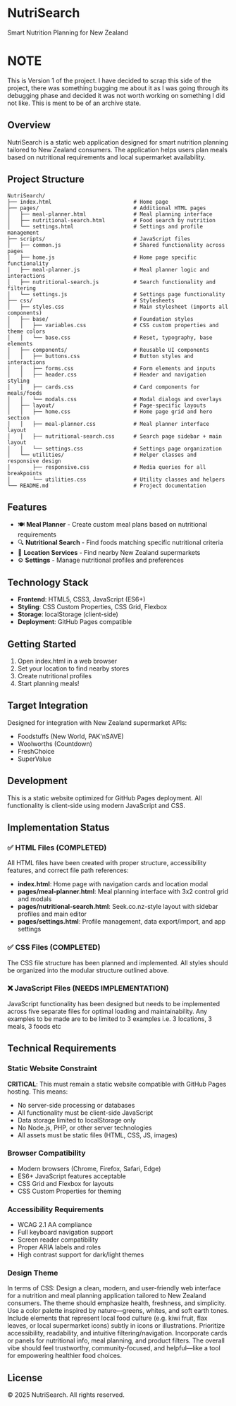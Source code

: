 # NutriSearch

Smart Nutrition Planning for New Zealand

# NOTE
This is Version 1 of the project. I have decided to scrap this side of the project, there was something bugging me about it as I was going through its debugging phase and decided it was not worth working on something I did not like. This is ment to be of an archive state.

## Overview

NutriSearch is a static web application designed for smart nutrition planning tailored to New Zealand consumers. The application helps users plan meals based on nutritional requirements and local supermarket availability.

## Project Structure

```
NutriSearch/
├── index.html                          # Home page 
├── pages/                              # Additional HTML pages
│   ├── meal-planner.html               # Meal planning interface 
│   ├── nutritional-search.html         # Food search by nutrition 
│   └── settings.html                   # Settings and profile management 
├── scripts/                            # JavaScript files 
│   ├── common.js                       # Shared functionality across pages
│   ├── home.js                         # Home page specific functionality
│   ├── meal-planner.js                 # Meal planner logic and interactions
│   ├── nutritional-search.js           # Search functionality and filtering
│   └── settings.js                     # Settings page functionality
├── css/                                # Stylesheets 
│   ├── styles.css                      # Main stylesheet (imports all components)
│   ├── base/                           # Foundation styles
│   │   ├── variables.css               # CSS custom properties and theme colors
│   │   └── base.css                    # Reset, typography, base elements
│   ├── components/                     # Reusable UI components
│   │   ├── buttons.css                 # Button styles and interactions
│   │   ├── forms.css                   # Form elements and inputs
│   │   ├── header.css                  # Header and navigation styling
│   │   ├── cards.css                   # Card components for meals/foods
│   │   └── modals.css                  # Modal dialogs and overlays
│   ├── layout/                         # Page-specific layouts
│   │   ├── home.css                    # Home page grid and hero section
│   │   ├── meal-planner.css            # Meal planner interface layout
│   │   ├── nutritional-search.css      # Search page sidebar + main layout
│   │   └── settings.css                # Settings page organization
│   └── utilities/                      # Helper classes and responsive design
│       ├── responsive.css              # Media queries for all breakpoints
│       └── utilities.css               # Utility classes and helpers
└── README.md                           # Project documentation
```

## Features

- 🍽️ **Meal Planner** - Create custom meal plans based on nutritional requirements
- 🔍 **Nutritional Search** - Find foods matching specific nutritional criteria
- 📍 **Location Services** - Find nearby New Zealand supermarkets
- ⚙️ **Settings** - Manage nutritional profiles and preferences

## Technology Stack

- **Frontend**: HTML5, CSS3, JavaScript (ES6+)
- **Styling**: CSS Custom Properties, CSS Grid, Flexbox
- **Storage**: localStorage (client-side)
- **Deployment**: GitHub Pages compatible

## Getting Started

1. Open index.html in a web browser
2. Set your location to find nearby stores
3. Create nutritional profiles
4. Start planning meals!

## Target Integration

Designed for integration with New Zealand supermarket APIs:
- Foodstuffs (New World, PAK'nSAVE)
- Woolworths (Countdown)
- FreshChoice
- SuperValue

## Development

This is a static website optimized for GitHub Pages deployment. All functionality is client-side using modern JavaScript and CSS.

## Implementation Status

### ✅ HTML Files (COMPLETED)
All HTML files have been created with proper structure, accessibility features, and correct file path references:
- **index.html**: Home page with navigation cards and location modal
- **pages/meal-planner.html**: Meal planning interface with 3x2 control grid and modals
- **pages/nutritional-search.html**: Seek.co.nz-style layout with sidebar profiles and main editor
- **pages/settings.html**: Profile management, data export/import, and app settings

### ✅ CSS Files (COMPLETED)
The CSS file structure has been planned and implemented. All styles should be organized into the modular structure outlined above.

### ❌ JavaScript Files (NEEDS IMPLEMENTATION)  
JavaScript functionality has been designed but needs to be implemented across five separate files for optimal loading and maintainability. Any examples to be made are to be limited to 3 examples i.e. 3 locations, 3 meals, 3 foods etc

## Technical Requirements

### Static Website Constraint
**CRITICAL**: This must remain a static website compatible with GitHub Pages hosting. This means:
- No server-side processing or databases
- All functionality must be client-side JavaScript
- Data storage limited to localStorage only
- No Node.js, PHP, or other server technologies
- All assets must be static files (HTML, CSS, JS, images)

### Browser Compatibility
- Modern browsers (Chrome, Firefox, Safari, Edge)
- ES6+ JavaScript features acceptable
- CSS Grid and Flexbox for layouts
- CSS Custom Properties for theming

### Accessibility Requirements
- WCAG 2.1 AA compliance
- Full keyboard navigation support
- Screen reader compatibility
- Proper ARIA labels and roles
- High contrast support for dark/light themes

### Design Theme

In terms of CSS:
Design a clean, modern, and user-friendly web interface for a nutrition and meal planning application tailored to New Zealand consumers. The theme should emphasize health, freshness, and simplicity. Use a color palette inspired by nature—greens, whites, and soft earth tones. Include elements that represent local food culture (e.g. kiwi fruit, flax leaves, or local supermarket icons) subtly in icons or illustrations. Prioritize accessibility, readability, and intuitive filtering/navigation. Incorporate cards or panels for nutritional info, meal planning, and product filters. The overall vibe should feel trustworthy, community-focused, and helpful—like a tool for empowering healthier food choices.


## License

© 2025 NutriSearch. All rights reserved.
